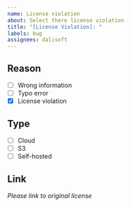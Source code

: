 ```yaml
---
name: License violation
about: Select there license violation
title: "[License Violation]: "
labels: bug
assignees: dalisoft
---
```


## Reason

- [ ] Wrong information
- [ ] Typo error
- [x] License violation

## Type

- [ ] Cloud
- [ ] S3
- [ ] Self-hosted

## Link

_Please link to original license_
